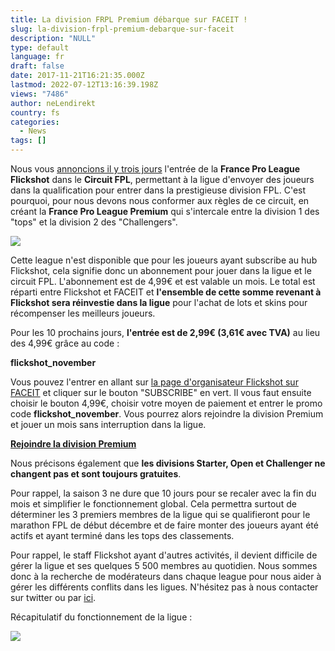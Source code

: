 ```yaml
---
title: La division FRPL Premium débarque sur FACEIT !
slug: la-division-frpl-premium-debarque-sur-faceit
description: "NULL"
type: default
language: fr
draft: false
date: 2017-11-21T16:21:35.000Z
lastmod: 2022-07-12T13:16:39.198Z
views: "7486"
author: neLendirekt
country: fs
categories:
  - News
tags: []
---
```

Nous vous [annoncions il y trois jours](https://flickshot.fr/fr/la-france-pro-league-flickshot-entre-dans-le-circuit-fpl/&5a105cbc33501) l'entrée de la **France Pro League Flickshot** dans le **Circuit FPL**, permettant à la ligue d'envoyer des joueurs dans la qualification pour entrer dans la prestigieuse division FPL. C'est pourquoi, pour nous devons nous conformer aux règles de ce circuit, en créant la **France Pro League Premium** qui s'intercale entre la division 1 des "tops" et la division 2 des "Challengers".

![](/images/articles/5a105c31e1e1c/images/O91RZwUQGJfzSNlRqL0i2cQvN5EhzYNQCjqaHtOW.jpeg)

Cette league n'est disponible que pour les joueurs ayant subscribe au hub Flickshot, cela signifie donc un abonnement pour jouer dans la ligue et le circuit FPL. L'abonnement est de 4,99€ et est valable un mois. Le total est réparti entre Flickshot et FACEIT et **l'ensemble de cette somme revenant à Flickshot sera réinvestie dans la ligue** pour l'achat de lots et skins pour récompenser les meilleurs joueurs.

Pour les 10 prochains jours, **l'entrée est de 2,99€ (3,61€ avec TVA)** au lieu des 4,99€ grâce au code :

**flickshot\_november**

Vous pouvez l'entrer en allant sur [la page d'organisateur Flickshot sur FACEIT](https://www.faceit.com/en/organizers/827ecd3f-279b-43ef-b9b0-5dcdfc00654e/Flickshot) et cliquer sur le bouton "SUBSCRIBE" en vert. Il vous faut ensuite choisir le bouton 4,99€, choisir votre moyen de paiement et entrer le promo code **flickshot\_november**. Vous pourrez alors rejoindre la division Premium et jouer un mois sans interruption dans la ligue.

[**Rejoindre la division Premium**](https://www.faceit.com/en/hub/bc92cd0f-044b-47cc-9594-e886ae8bbee1/France%20Pro%20League%20Premium)

Nous précisons également que **les divisions Starter, Open et Challenger ne changent pas et sont toujours gratuites**.

Pour rappel, la saison 3 ne dure que 10 jours pour se recaler avec la fin du mois et simplifier le fonctionnement global. Cela permettra surtout de déterminer les 3 premiers membres de la ligue qui se qualifieront pour le marathon FPL de début décembre et de faire monter des joueurs ayant été actifs et ayant terminé dans les tops des classements.

Pour rappel, le staff Flickshot ayant d'autres activités, il devient difficile de gérer la ligue et ses quelques 5 500 membres au quotidien. Nous sommes donc à la recherche de modérateurs dans chaque league pour nous aider à gérer les différents conflits dans les ligues. N'hésitez pas à nous contacter sur twitter ou par [ici](https://flickshot.fr/fr/contact).

Récapitulatif du fonctionnement de la ligue :

![](/images/articles/5a140fb45cce8/images/dBSKRtkLjPlSiqSXqY0bmMJZLl1BwbIHszJ9JRWK.png)
